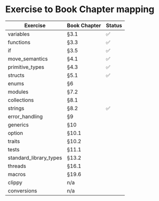 # Exercise to Book Chapter mapping

| Exercise               | Book Chapter  | Status |
|------------------------|---------------|--------|
| variables              | §3.1          |✅      |
| functions              | §3.3          |✅      |
| if                     | §3.5          |✅      |
| move_semantics         | §4.1          |✅      |
| primitive_types        | §4.3          |✅      |
| structs                | §5.1          |✅      |
| enums                  | §6            ||
| modules                | §7.2          ||
| collections            | §8.1          ||
| strings                | §8.2          |✅      |
| error_handling         | §9            ||
| generics               | §10           ||
| option                 | §10.1         ||
| traits                 | §10.2         ||
| tests                  | §11.1         ||
| standard_library_types | §13.2         ||
| threads                | §16.1         ||
| macros                 | §19.6         ||
| clippy                 | n/a           ||
| conversions            | n/a           ||
